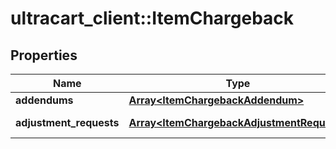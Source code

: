 # ultracart_client::ItemChargeback

## Properties
Name | Type | Description | Notes
------------ | ------------- | ------------- | -------------
**addendums** | [**Array&lt;ItemChargebackAddendum&gt;**](ItemChargebackAddendum.md) | Addendums | [optional] 
**adjustment_requests** | [**Array&lt;ItemChargebackAdjustmentRequest&gt;**](ItemChargebackAdjustmentRequest.md) | Adjustment requests | [optional] 



